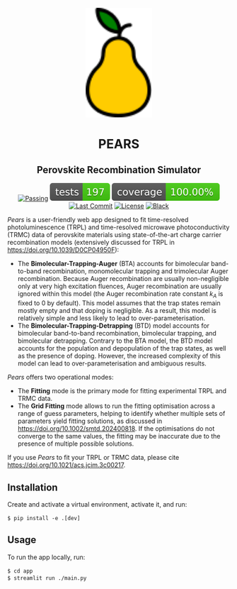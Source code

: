 <p align="center">
  <img src="https://github.com/Emmanuelpean/pears/blob/main/resources/medias/logo.svg" alt="Raft" width="150">
</p>

<h1 align="center">PEARS</h1>
<h2 align="center">Perovskite Recombination Simulator</h2>

<div align="center">

  [![Passing](https://github.com/emmanuelpean/pears/actions/workflows/test.yml/badge.svg?branch=main&event=push)](https://github.com/Emmanuelpean/pears/actions/workflows/test.yml)
  [![Tests Status](./reports/tests/tests-badge.svg?dummy=8484744)](https://emmanuelpean.github.io/pears/reports/tests/report.html?sort=result)
  [![Coverage Status](./reports/coverage/coverage-badge.svg?dummy=8484744)](https://emmanuelpean.github.io/pears/reports/coverage/htmlcov/index.html)
  [![Last Commit](https://img.shields.io/github/last-commit/emmanuelpean/pears/main)](https://github.com/emmanuelpean/pears/commits/main)
  [![License](https://img.shields.io/badge/License-MIT-yellow.svg)](https://opensource.org/licenses/MIT)
  [![Black](https://img.shields.io/badge/code%20style-black-000000.svg)](https://github.com/psf/black)

</div>


*Pears* is a user-friendly web app designed to fit time-resolved photoluminescence (TRPL) and time-resolved microwave 
photoconductivity (TRMC) data of perovskite materials using state-of-the-art charge carrier recombination models 
(extensively discussed for TRPL in https://doi.org/10.1039/D0CP04950F): 
* The **Bimolecular-Trapping-Auger** (BTA) accounts for bimolecular band-to-band recombination, monomolecular trapping and 
trimolecular Auger recombination. Because Auger recombination are usually non-negligible only at very high excitation 
fluences, Auger recombination are usually ignored within this model (the Auger recombination rate constant $k_A$ is 
fixed to 0 by default). This model assumes that the trap states remain mostly empty and that doping is negligible. 
As a result, this model is relatively simple and less likely to lead to over-parameterisation.
* The **Bimolecular-Trapping-Detrapping** (BTD) model accounts for bimolecular band-to-band recombination, bimolecular 
trapping, and bimolecular detrapping. Contrary to the BTA model, the BTD model accounts for the population and 
depopulation of the trap states, as well as the presence of doping. However, the increased complexity of this model can 
lead to over-parameterisation and ambiguous results.

*Pears* offers two operational modes:
* The **Fitting** mode is the primary mode for fitting experimental TRPL and TRMC data.
* The **Grid Fitting** mode allows to run the fitting optimisation across a range of guess parameters, helping to 
identify whether multiple sets of parameters yield fitting solutions, as discussed in https://doi.org/10.1002/smtd.202400818. 
If the optimisations do not converge to the same values, the fitting may be inaccurate due to the presence of multiple 
possible solutions.

If you use *Pears* to fit your TRPL or TRMC data, please cite https://doi.org/10.1021/acs.jcim.3c00217.

## Installation

Create and activate a virtual environment, activate it, and run:
```console
$ pip install -e .[dev]
```

## Usage
To run the app locally, run:
```console
$ cd app
$ streamlit run ./main.py
```
